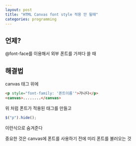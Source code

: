 ```yaml
---
layout: post
title: "HTML Canvas font style 적용 안 될때"
categories: programming
---
```


## 언제?

@font-face를 이용해서 외부 폰트를 가져다 쓸 때

## 해결법

canvas 태그 위에

```html
<p style="font-family: '폰트이름'">가나다</p>
<canvas>........</canvas>
```

위 처럼 폰트가 적용된 태그를 만들고

```javascript
$("p").hide();
```

이런식으로 숨겨준다

중요한 것은 canvas에 폰트를 사용하기 전에 미리 폰트를 불러오는 것


